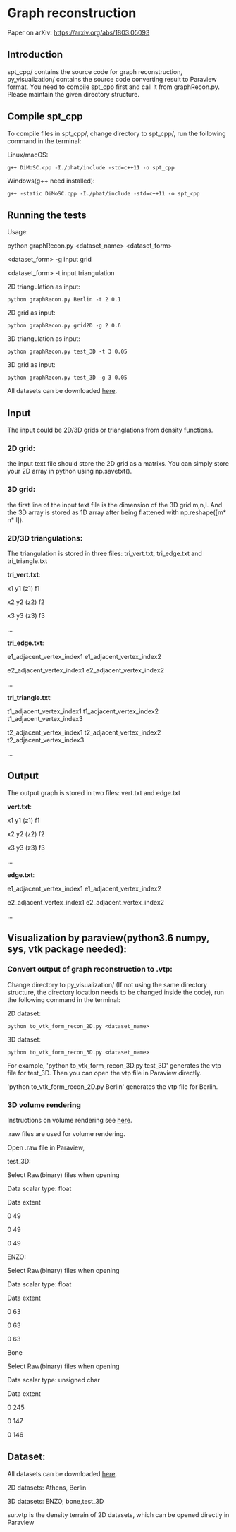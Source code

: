 # Graph reconstruction

Paper on arXiv: https://arxiv.org/abs/1803.05093 

## Introduction

spt_cpp/ contains the source code for graph reconstruction, py_visualization/ contains the source code converting result to Paraview format. You need to compile spt_cpp first and call it from graphRecon.py. Please maintain the given directory structure. 

## Compile spt_cpp

To compile files in spt_cpp/, change directory to spt_cpp/, run the following command in the terminal:

Linux/macOS:
```
g++ DiMoSC.cpp -I./phat/include -std=c++11 -o spt_cpp
```

Windows(g++ need installed):
```
g++ -static DiMoSC.cpp -I./phat/include -std=c++11 -o spt_cpp
```

## Running the tests

Usage: 

python graphRecon.py <dataset_name> <dataset_form> <dimension> <threshold>

<dataset_form>   -g input grid

<dataset_form>   -t input triangulation

2D triangulation as input:
```
python graphRecon.py Berlin -t 2 0.1
```
2D grid as input:
```
python graphRecon.py grid2D -g 2 0.6
```
3D triangulation as input:
```
python graphRecon.py test_3D -t 3 0.05
```
3D grid as input:
```
python graphRecon.py test_3D -g 3 0.05
```

All datasets can be downloaded [here](https://drive.google.com/drive/u/1/folders/1pnmR66-7MXqwZf9wexPnvtoLB3XAq4Wu).

## Input

The input could be 2D/3D grids or trianglations from density functions.

### 2D grid: 

the input text file should store the 2D grid as a matrixs. You can simply store your 2D array in python using np.savetxt(). 

### 3D grid:

the first line of the input text file is the dimension of the 3D grid m,n,l. And the 3D array is stored as 1D array after being flattened with np.reshape([m* n* l]).

### 2D/3D triangulations:

The triangulation is stored in three files: tri_vert.txt, tri_edge.txt and tri_triangle.txt

**tri_vert.txt**:

x1 y1 (z1) f1 

x2 y2 (z2) f2 

x3 y3 (z3) f3 

...

**tri_edge.txt**:

e1_adjacent_vertex_index1 e1_adjacent_vertex_index2

e2_adjacent_vertex_index1 e2_adjacent_vertex_index2

...

**tri_triangle.txt**:

t1_adjacent_vertex_index1 t1_adjacent_vertex_index2 t1_adjacent_vertex_index3

t2_adjacent_vertex_index1 t2_adjacent_vertex_index2 t2_adjacent_vertex_index3

...


## Output

The output graph is stored in two files: vert.txt and edge.txt

**vert.txt**: 

x1 y1 (z1) f1

x2 y2 (z2) f2

x3 y3 (z3) f3

...

**edge.txt**:

e1_adjacent_vertex_index1 e1_adjacent_vertex_index2

e2_adjacent_vertex_index1 e2_adjacent_vertex_index2

...


## Visualization by paraview(python3.6 numpy, sys, vtk package needed):

### Convert output of graph reconstruction to .vtp:

Change directory to py_visualization/ (If not using the same directory structure, the directory location needs to be changed inside the code), run the following command in the terminal:

2D dataset:
```
python to_vtk_form_recon_2D.py <dataset_name>
```
3D dataset:
```
python to_vtk_form_recon_3D.py <dataset_name>
```
For example, 'python to_vtk_form_recon_3D.py test_3D' generates the vtp file for test_3D. Then you can open the vtp file in Paraview directly.

'python to_vtk_form_recon_2D.py Berlin' generates the vtp file for Berlin.

### 3D volume rendering

Instructions on volume rendering see [here](http://wiki.rac.manchester.ac.uk/community/ParaView/Tips/LoadImageStack).

.raw files are used for volume rendering.

Open .raw file in Paraview, 

test_3D:

Select Raw(binary) files when opening

Data scalar type: float

Data extent

0 49

0 49

0 49

ENZO:

Select Raw(binary) files when opening

Data scalar type: float

Data extent

0 63

0 63

0 63

Bone

Select Raw(binary) files when opening

Data scalar type: unsigned char

Data extent

0 245

0 147

0 146


## Dataset:

All datasets can be downloaded [here](https://drive.google.com/drive/u/1/folders/1pnmR66-7MXqwZf9wexPnvtoLB3XAq4Wu).

2D datasets: Athens, Berlin

3D datasets: ENZO, bone,test_3D 

sur.vtp is the density terrain of 2D datasets, which can be opened directly in Paraview

